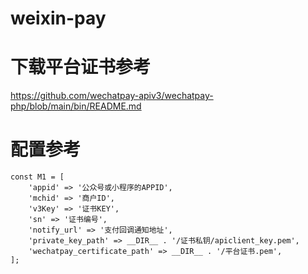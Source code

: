 # weixin-pay

# 下载平台证书参考
https://github.com/wechatpay-apiv3/wechatpay-php/blob/main/bin/README.md


# 配置参考
```
const M1 = [
    'appid' => '公众号或小程序的APPID',
    'mchid' => '商户ID',
    'v3Key' => '证书KEY',
    'sn' => '证书编号',
    'notify_url' => '支付回调通知地址',
    'private_key_path' => __DIR__ . '/证书私钥/apiclient_key.pem',
    'wechatpay_certificate_path' => __DIR__ . '/平台证书.pem',
];
```